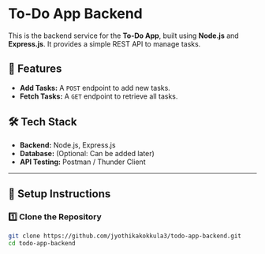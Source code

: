 # To-Do App Backend

This is the backend service for the **To-Do App**, built using **Node.js** and **Express.js**. It provides a simple REST API to manage tasks.

## 🚀 Features
- **Add Tasks:** A `POST` endpoint to add new tasks.
- **Fetch Tasks:** A `GET` endpoint to retrieve all tasks.

## 🛠 Tech Stack
- **Backend:** Node.js, Express.js  
- **Database:** (Optional: Can be added later)
- **API Testing:** Postman / Thunder Client

---

## 📌 Setup Instructions

### 1️⃣ **Clone the Repository**
```bash
git clone https://github.com/jyothikakokkula3/todo-app-backend.git
cd todo-app-backend
